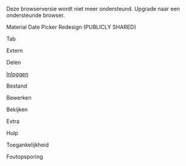 
Deze browserversie wordt niet meer ondersteund. Upgrade naar een ondersteunde browser.

Material Date Picker Redesign (PUBLICLY SHARED)

Tab

Extern

Delen

[Inloggen](https://accounts.google.com/ServiceLogin?service=wise&passive=1209600&osid=1&continue=https://docs.google.com/document/d/1AGKjBvO7EL2PuJGcwaa2PoCusjtTAvpYO7i_3A2vVpc/edit&followup=https://docs.google.com/document/d/1AGKjBvO7EL2PuJGcwaa2PoCusjtTAvpYO7i_3A2vVpc/edit&ltmpl=docs&ec=GAZAGQ)

Bestand

Bewerken

Bekijken

Extra

Hulp

Toegankelijkheid

Foutopsporing